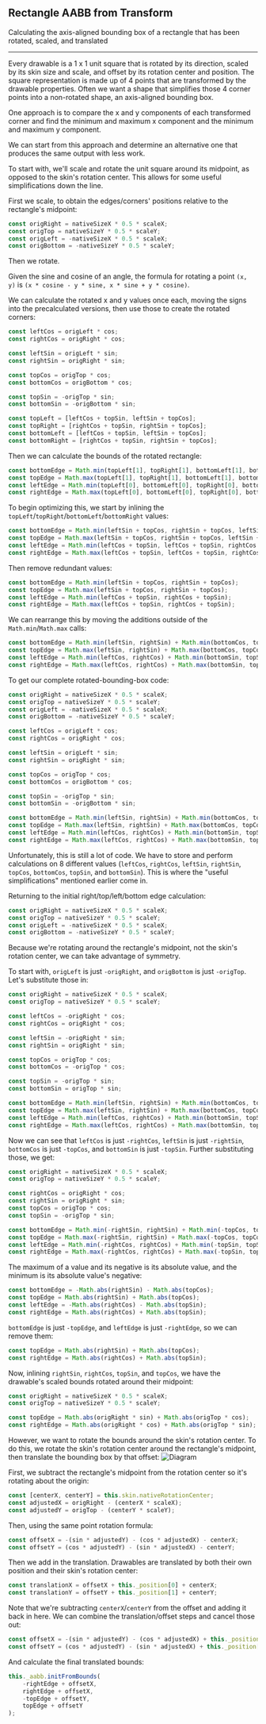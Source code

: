 ## Rectangle AABB from Transform

Calculating the axis-aligned bounding box of a rectangle that has been rotated, scaled, and translated

-----

Every drawable is a 1 x 1 unit square that is rotated by its direction, scaled by its skin size and scale, and offset by its rotation center and position. The square representation is made up of 4 points that are transformed by the drawable properties. Often we want a shape that simplifies those 4 corner points into a non-rotated shape, an axis-aligned bounding box.

One approach is to compare the x and y components of each transformed corner and find the minimum and maximum x component and the minimum and maximum y component.

We can start from this approach and determine an alternative one that produces the same output with less work.

To start with, we'll scale and rotate the unit square around its midpoint, as opposed to the skin's rotation center. This allows for some useful simplifications down the line.

First we scale, to obtain the edges/corners' positions relative to the rectangle's midpoint:
```js
const origRight = nativeSizeX * 0.5 * scaleX;
const origTop = nativeSizeY * 0.5 * scaleY;
const origLeft = -nativeSizeX * 0.5 * scaleX;
const origBottom = -nativeSizeY * 0.5 * scaleY;
```

Then we rotate.

Given the sine and cosine of an angle, the formula for rotating a point `(x, y)` is `(x * cosine - y * sine, x * sine + y * cosine)`.

We can calculate the rotated x and y values once each, moving the signs into the precalculated versions, then use those to create the rotated corners:

```js
const leftCos = origLeft * cos;
const rightCos = origRight * cos;

const leftSin = origLeft * sin;
const rightSin = origRight * sin;

const topCos = origTop * cos;
const bottomCos = origBottom * cos;

const topSin = -origTop * sin;
const bottomSin = -origBottom * sin;

const topLeft = [leftCos + topSin, leftSin + topCos];
const topRight = [rightCos + topSin, rightSin + topCos];
const bottomLeft = [leftCos + topSin, leftSin + topCos];
const bottomRight = [rightCos + topSin, rightSin + topCos];
```

Then we can calculate the bounds of the rotated rectangle:
```js
const bottomEdge = Math.min(topLeft[1], topRight[1], bottomLeft[1], bottomRight[1]);
const topEdge = Math.max(topLeft[1], topRight[1], bottomLeft[1], bottomRight[1]);
const leftEdge = Math.min(topLeft[0], bottomLeft[0], topRight[0], bottomRight[0]);
const rightEdge = Math.max(topLeft[0], bottomLeft[0], topRight[0], bottomRight[0]);
```

To begin optimizing this, we start by inlining the `topLeft`/`topRight`/`bottomLeft`/`bottomRight` values:
```js
const bottomEdge = Math.min(leftSin + topCos, rightSin + topCos, leftSin + topCos, rightSin + topCos);
const topEdge = Math.max(leftSin + topCos, rightSin + topCos, leftSin + topCos, rightSin + topCos);
const leftEdge = Math.min(leftCos + topSin, leftCos + topSin, rightCos + topSin, rightCos + topSin);
const rightEdge = Math.max(leftCos + topSin, leftCos + topSin, rightCos + topSin, rightCos + topSin);
```

Then remove redundant values:
```js
const bottomEdge = Math.min(leftSin + topCos, rightSin + topCos);
const topEdge = Math.max(leftSin + topCos, rightSin + topCos);
const leftEdge = Math.min(leftCos + topSin, rightCos + topSin);
const rightEdge = Math.max(leftCos + topSin, rightCos + topSin);
```

We can rearrange this by moving the additions outside of the `Math.min`/`Math.max` calls:
```js
const bottomEdge = Math.min(leftSin, rightSin) + Math.min(bottomCos, topCos);
const topEdge = Math.max(leftSin, rightSin) + Math.max(bottomCos, topCos);
const leftEdge = Math.min(leftCos, rightCos) + Math.min(bottomSin, topSin);
const rightEdge = Math.max(leftCos, rightCos) + Math.max(bottomSin, topSin);
```

To get our complete rotated-bounding-box code:
```js
const origRight = nativeSizeX * 0.5 * scaleX;
const origTop = nativeSizeY * 0.5 * scaleY;
const origLeft = -nativeSizeX * 0.5 * scaleX;
const origBottom = -nativeSizeY * 0.5 * scaleY;

const leftCos = origLeft * cos;
const rightCos = origRight * cos;

const leftSin = origLeft * sin;
const rightSin = origRight * sin;

const topCos = origTop * cos;
const bottomCos = origBottom * cos;

const topSin = -origTop * sin;
const bottomSin = -origBottom * sin;

const bottomEdge = Math.min(leftSin, rightSin) + Math.min(bottomCos, topCos);
const topEdge = Math.max(leftSin, rightSin) + Math.max(bottomCos, topCos);
const leftEdge = Math.min(leftCos, rightCos) + Math.min(bottomSin, topSin);
const rightEdge = Math.max(leftCos, rightCos) + Math.max(bottomSin, topSin);
```

Unfortunately, this is still a lot of code. We have to store and perform calculations on 8 different values (`leftCos`, `rightCos`, `leftSin`, `rightSin`, `topCos`, `bottomCos`, `topSin`, and `bottomSin`). This is where the "useful simplifications" mentioned earlier come in.

Returning to the initial right/top/left/bottom edge calculation:
```js
const origRight = nativeSizeX * 0.5 * scaleX;
const origTop = nativeSizeY * 0.5 * scaleY;
const origLeft = -nativeSizeX * 0.5 * scaleX;
const origBottom = -nativeSizeY * 0.5 * scaleY;
```

Because we're rotating around the rectangle's midpoint, not the skin's rotation center, we can take advantage of symmetry.

To start with, `origLeft` is just `-origRight`, and `origBottom` is just `-origTop`. Let's substitute those in:
```js
const origRight = nativeSizeX * 0.5 * scaleX;
const origTop = nativeSizeY * 0.5 * scaleY;

const leftCos = -origRight * cos;
const rightCos = origRight * cos;

const leftSin = -origRight * sin;
const rightSin = origRight * sin;

const topCos = origTop * cos;
const bottomCos = -origTop * cos;

const topSin = -origTop * sin;
const bottomSin = origTop * sin;

const bottomEdge = Math.min(leftSin, rightSin) + Math.min(bottomCos, topCos);
const topEdge = Math.max(leftSin, rightSin) + Math.max(bottomCos, topCos);
const leftEdge = Math.min(leftCos, rightCos) + Math.min(bottomSin, topSin);
const rightEdge = Math.max(leftCos, rightCos) + Math.max(bottomSin, topSin);
```

Now we can see that `leftCos` is just `-rightCos`, `leftSin` is just `-rightSin`, `bottomCos` is just `-topCos`, and `bottomSin` is just `-topSin`. Further substituting those, we get:
```js
const origRight = nativeSizeX * 0.5 * scaleX;
const origTop = nativeSizeY * 0.5 * scaleY;

const rightCos = origRight * cos;
const rightSin = origRight * sin;
const topCos = origTop * cos;
const topSin = -origTop * sin;

const bottomEdge = Math.min(-rightSin, rightSin) + Math.min(-topCos, topCos);
const topEdge = Math.max(-rightSin, rightSin) + Math.max(-topCos, topCos);
const leftEdge = Math.min(-rightCos, rightCos) + Math.min(-topSin, topSin);
const rightEdge = Math.max(-rightCos, rightCos) + Math.max(-topSin, topSin);
```

The maximum of a value and its negative is its absolute value, and the minimum is its absolute value's negative:
```js
const bottomEdge = -Math.abs(rightSin) - Math.abs(topCos);
const topEdge = Math.abs(rightSin) + Math.abs(topCos);
const leftEdge = -Math.abs(rightCos) - Math.abs(topSin);
const rightEdge = Math.abs(rightCos) + Math.abs(topSin);
```

`bottomEdge` is just `-topEdge`, and `leftEdge` is just `-rightEdge`, so we can remove them:
```js
const topEdge = Math.abs(rightSin) + Math.abs(topCos);
const rightEdge = Math.abs(rightCos) + Math.abs(topSin);
```

Now, inlining `rightSin`, `rightCos`, `topSin`, and `topCos`, we have the drawable's scaled bounds rotated around their midpoint:
```js
const origRight = nativeSizeX * 0.5 * scaleX;
const origTop = nativeSizeY * 0.5 * scaleY;

const topEdge = Math.abs(origRight * sin) + Math.abs(origTop * cos);
const rightEdge = Math.abs(origRight * cos) + Math.abs(origTop * sin);
```

However, we want to rotate the bounds around the skin's rotation center. To do this, we rotate the skin's rotation center around the rectangle's midpoint, then translate the bounding box by that offset:
![Diagram](bounds-center-translation.svg)

First, we subtract the rectangle's midpoint from the rotation center so it's rotating about the origin:
```js
const [centerX, centerY] = this.skin.nativeRotationCenter;
const adjustedX = origRight - (centerX * scaleX);
const adjustedY = origTop - (centerY * scaleY);
```

Then, using the same point rotation formula:
```js
const offsetX = -(sin * adjustedY) - (cos * adjustedX) - centerX;
const offsetY = (cos * adjustedY) - (sin * adjustedX) - centerY;
```

Then we add in the translation. Drawables are translated by both their own position and their skin's rotation center:
```js
const translationX = offsetX + this._position[0] + centerX;
const translationY = offsetY + this._position[1] + centerY;
```

Note that we're subtracting `centerX`/`centerY` from the offset and adding it back in here. We can combine the translation/offset steps and cancel those out:
```js
const offsetX = -(sin * adjustedY) - (cos * adjustedX) + this._position[0];
const offsetY = (cos * adjustedY) - (sin * adjustedX) + this._position[1];
```

And calculate the final translated bounds:
```js
this._aabb.initFromBounds(
    -rightEdge + offsetX,
    rightEdge + offsetX,
    -topEdge + offsetY,
    topEdge + offsetY
);
```
